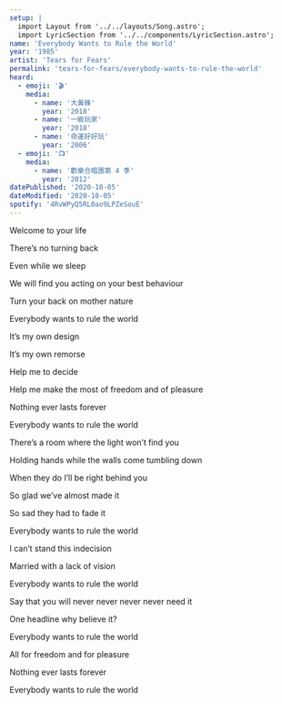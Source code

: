 ```yaml
---
setup: |
  import Layout from '../../layouts/Song.astro';
  import LyricSection from '../../components/LyricSection.astro';
name: 'Everybody Wants to Rule the World'
year: '1985'
artist: 'Tears for Fears'
permalink: 'tears-for-fears/everybody-wants-to-rule-the-world'
heard:
  - emoji: '🎬'
    media:
      - name: '大黃蜂'
        year: '2018'
      - name: '一級玩家'
        year: '2018'
      - name: '命運好好玩'
        year: '2006'
  - emoji: '📺'
    media:
      - name: '歡樂合唱團第 4 季'
        year: '2012'
datePublished: '2020-10-05'
dateModified: '2020-10-05'
spotify: '4RvWPyQ5RL0ao9LPZeSouE'
---
```


<LyricSection>

Welcome to your life

There&rsquo;s no turning back

Even while we sleep

We will find you acting on your best behaviour

Turn your back on mother nature

Everybody wants to rule the world

</LyricSection>

<LyricSection>

It&rsquo;s my own design

It&rsquo;s my own remorse

Help me to decide

Help me make the most of freedom and of pleasure

Nothing ever lasts forever

Everybody wants to rule the world

</LyricSection>

<LyricSection>

There&rsquo;s a room where the light won&rsquo;t find you

Holding hands while the walls come tumbling down

When they do I&rsquo;ll be right behind you

So glad we&rsquo;ve almost made it

So sad they had to fade it

Everybody wants to rule the world

</LyricSection>

<LyricSection>

I can&rsquo;t stand this indecision

Married with a lack of vision

Everybody wants to rule the world

Say that you will never never never never need it

One headline why believe it?

Everybody wants to rule the world

</LyricSection>

<LyricSection>

All for freedom and for pleasure

Nothing ever lasts forever

Everybody wants to rule the world

</LyricSection>
